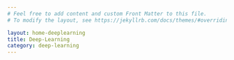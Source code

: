```yaml
---
# Feel free to add content and custom Front Matter to this file.
# To modify the layout, see https://jekyllrb.com/docs/themes/#overriding-theme-defaults

layout: home-deeplearning
title: Deep-Learning
category: deep-learning
---
```

